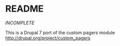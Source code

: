 README
======

*INCOMPLETE*

This is a Drupal 7 port of the custom pagers module http://drupal.org/project/custom_pagers
